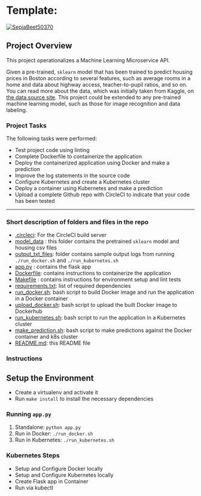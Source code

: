 # Template:
[![SepiaBeet50370](https://circleci.com/gh/SepiaBeet50370/Operationalize-a-Machine-Learning-Microservice-API.svg?style=svg)](https://app.circleci.com/pipelines/github/SepiaBeet50370)

## Project Overview

This project operationalizes a Machine Learning Microservice API. 

Given a pre-trained, `sklearn` model that has been trained to predict housing prices in Boston according to several features, such as average rooms in a home and data about highway access, teacher-to-pupil ratios, and so on. You can read more about the data, which was initially taken from Kaggle, on [the data source site](https://www.kaggle.com/c/boston-housing). This project could be extended to any pre-trained machine learning model, such as those for image recognition and data labeling.

### Project Tasks

The following tasks were performed:
* Test project code using linting
* Complete Dockerfile to containerize the application
* Deploy the containerized application using Docker and make a prediction
* Improve the log statements in the source code
* Configure Kubernetes and create a Kubernetes cluster
* Deploy a container using Kubernetes and make a prediction
* Upload a complete Github repo with CircleCI to indicate that your code has been tested


---
### Short description of folders and files in the repo

* [.circleci](/.circleci): For the CircleCI build server
* [model_data](/Operationalize-a-Machine-Learning-Microservice-API/model_data) : this folder contains the pretrained `sklearn` model and housing csv files
* [output_txt_files](/Operationalize-a-Machine-Learning-Microservice-API/output_txt_files): folder contains sample output logs from running `./run_docker.sh` and `./run_kubernetes.sh`
* [app.py](/Operationalize-a-Machine-Learning-Microservice-API/app.py) : contains the flask app
* [Dockerfile](/Operationalize-a-Machine-Learning-Microservice-API/app.py): contains instructions to containerize the application
* [Makefile](/Operationalize-a-Machine-Learning-Microservice-API/Makefile) : contains instructions for environment setup and lint tests
* [requirements.txt](/Operationalize-a-Machine-Learning-Microservice-API/requirements.txt): list of required dependencies
* [run_docker.sh](/Operationalize-a-Machine-Learning-Microservice-API/run_docker.sh): bash script to build Docker image and run the application in a Docker container
* [upload_docker.sh](/Operationalize-a-Machine-Learning-Microservice-API/upload_docker.sh): bash script to upload the built Docker image to Dockerhub
* [run_kubernetes.sh](/Operationalize-a-Machine-Learning-Microservice-API/run_kubernetes.sh): bash script to run the application in a Kubernetes cluster
* [make_prediction.sh](/Operationalize-a-Machine-Learning-Microservice-API/make_prediction.sh): bash script to make predictions against the Docker container and k8s cluster
* [README.md](/Operationalize-a-Machine-Learning-Microservice-API/README.md): this README file

### Instructions
## Setup the Environment

* Create a virtualenv and activate it
* Run `make install` to install the necessary dependencies

### Running `app.py`

1. Standalone:  `python app.py`
2. Run in Docker:  `./run_docker.sh`
3. Run in Kubernetes:  `./run_kubernetes.sh`

### Kubernetes Steps

* Setup and Configure Docker locally
* Setup and Configure Kubernetes locally
* Create Flask app in Container
* Run via kubectl